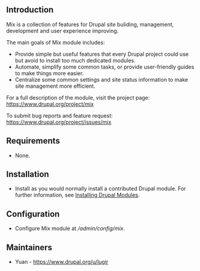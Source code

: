 ## Introduction

Mix is a collection of features for Drupal site buliding, management, development and user experience improving.

The main goals of Mix module includes:
- Provide simple but useful features that every Drupal project could use but avoid to install too much dedicated modules.
- Automate, simplify some common tasks, or provide user-friendly guides to make things more easier.
- Centralize some common settings and site status information to make site management more efficient.


For a full description of the module, visit the project page:
   https://www.drupal.org/project/mix

To submit bug reports and feature request:
   https://www.drupal.org/project/issues/mix

## Requirements

- None.

## Installation

- Install as you would normally install a contributed Drupal module. For further
information, see
[Installing Drupal Modules](https://www.drupal.org/docs/extending-drupal/installing-drupal-modules).

## Configuration

- Configure Mix module at */admin/config/mix*.

## Maintainers

- Yuan - https://www.drupal.org/u/lugir
